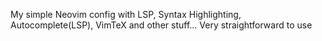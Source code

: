 My simple Neovim config with 
LSP, Syntax Highlighting, Autocomplete(LSP), VimTeX and other stuff...
Very straightforward to use
